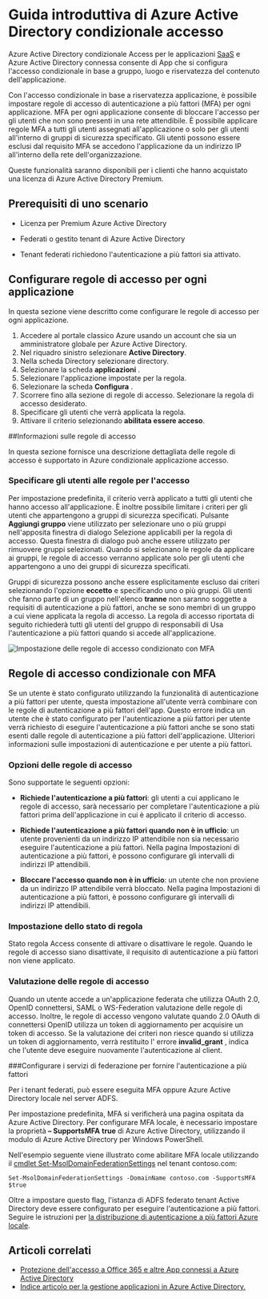 <properties
    pageTitle="Azure accesso condizionato per le applicazioni SaaS | Microsoft Azure"
    description="Accesso condizionato in Azure Active Directory consente di configurare le regole di accesso di autenticazione a più fattori per applicazione e la possibilità di bloccare l'accesso per gli utenti non in una rete attendibile. "
    services="active-directory"
    documentationCenter=""
    authors="markusvi"
    manager="femila"
    editor=""/>

<tags
    ms.service="active-directory"
    ms.workload="identity"
    ms.tgt_pltfrm="na"
    ms.devlang="na"
    ms.topic="article"
    ms.date="09/26/2016"
    ms.author="markvi"/>

# <a name="getting-started-with-azure-active-directory-conditional-access"></a>Guida introduttiva di Azure Active Directory condizionale accesso

Azure Active Directory condizionale Access per le applicazioni [SaaS](https://azure.microsoft.com/overview/what-is-saas/) e Azure Active Directory connessa consente di App che si configura l'accesso condizionale in base a gruppo, luogo e riservatezza del contenuto dell'applicazione. 

Con l'accesso condizionale in base a riservatezza applicazione, è possibile impostare regole di accesso di autenticazione a più fattori (MFA) per ogni applicazione. MFA per ogni applicazione consente di bloccare l'accesso per gli utenti che non sono presenti in una rete attendibile. È possibile applicare regole MFA a tutti gli utenti assegnati all'applicazione o solo per gli utenti all'interno di gruppi di sicurezza specificato.  Gli utenti possono essere esclusi dal requisito MFA se accedono l'applicazione da un indirizzo IP all'interno della rete dell'organizzazione.

Queste funzionalità saranno disponibili per i clienti che hanno acquistato una licenza di Azure Active Directory Premium.

## <a name="scenario-prerequisites"></a>Prerequisiti di uno scenario
* Licenza per Premium Azure Active Directory

* Federati o gestito tenant di Azure Active Directory

* Tenant federati richiedono l'autenticazione a più fattori sia attivato.

## <a name="configure-per-application-access-rules"></a>Configurare regole di accesso per ogni applicazione

In questa sezione viene descritto come configurare le regole di accesso per ogni applicazione.

1. Accedere al portale classico Azure usando un account che sia un amministratore globale per Azure Active Directory.
2. Nel riquadro sinistro selezionare **Active Directory**.
3. Nella scheda Directory selezionare directory.
4. Selezionare la scheda **applicazioni** .
5. Selezionare l'applicazione impostate per la regola.
6. Selezionare la scheda **Configura** .
7. Scorrere fino alla sezione di regole di accesso. Selezionare la regola di accesso desiderato.
8. Specificare gli utenti che verrà applicata la regola.
9. Attivare il criterio selezionando **abilitata essere acceso**.

##<a name="understanding-access-rules"></a>Informazioni sulle regole di accesso

In questa sezione fornisce una descrizione dettagliata delle regole di accesso è supportato in Azure condizionale applicazione accesso.

### <a name="specifying-the-users-the-access-rules-apply-to"></a>Specificare gli utenti alle regole per l'accesso

Per impostazione predefinita, il criterio verrà applicato a tutti gli utenti che hanno accesso all'applicazione. È inoltre possibile limitare i criteri per gli utenti che appartengono a gruppi di sicurezza specificati. Pulsante **Aggiungi gruppo** viene utilizzato per selezionare uno o più gruppi nell'apposita finestra di dialogo Selezione applicabili per la regola di accesso. Questa finestra di dialogo può anche essere utilizzato per rimuovere gruppi selezionati. Quando si selezionano le regole da applicare ai gruppi, le regole di accesso verranno applicate solo per gli utenti che appartengono a uno dei gruppi di sicurezza specificati.

Gruppi di sicurezza possono anche essere esplicitamente escluso dai criteri selezionando l'opzione **eccetto** e specificando uno o più gruppi. Gli utenti che fanno parte di un gruppo nell'elenco **tranne** non saranno soggette a requisiti di autenticazione a più fattori, anche se sono membri di un gruppo a cui viene applicata la regola di accesso.
La regola di accesso riportata di seguito richiederà tutti gli utenti del gruppo di responsabili di Usa l'autenticazione a più fattori quando si accede all'applicazione.

![Impostazione delle regole di accesso condizionato con MFA](./media/active-directory-conditional-access-azuread-connected-apps/conditionalaccess-saas-apps.png)

## <a name="conditional-access-rules-with-mfa"></a>Regole di accesso condizionale con MFA
Se un utente è stato configurato utilizzando la funzionalità di autenticazione a più fattori per utente, questa impostazione all'utente verrà combinare con le regole di autenticazione a più fattori dell'app. Questo errore indica un utente che è stato configurato per l'autenticazione a più fattori per utente verrà richiesto di eseguire l'autenticazione a più fattori anche se sono stati esenti dalle regole di autenticazione a più fattori dell'applicazione. Ulteriori informazioni sulle impostazioni di autenticazione e per utente a più fattori.

### <a name="access-rule-options"></a>Opzioni delle regole di accesso
Sono supportate le seguenti opzioni:

* **Richiede l'autenticazione a più fattori**: gli utenti a cui applicano le regole di accesso, sarà necessario per completare l'autenticazione a più fattori prima dell'applicazione in cui è applicato il criterio di accesso.

* **Richiede l'autenticazione a più fattori quando non è in ufficio**: un utente provenienti da un indirizzo IP attendibile non sia necessario eseguire l'autenticazione a più fattori. Nella pagina Impostazioni di autenticazione a più fattori, è possono configurare gli intervalli di indirizzi IP attendibili.

* **Bloccare l'accesso quando non è in ufficio**: un utente che non proviene da un indirizzo IP attendibile verrà bloccato. Nella pagina Impostazioni di autenticazione a più fattori, è possono configurare gli intervalli di indirizzi IP attendibili.

### <a name="setting-rule-status"></a>Impostazione dello stato di regola
Stato regola Access consente di attivare o disattivare le regole. Quando le regole di accesso siano disattivate, il requisito di autenticazione a più fattori non viene applicato.

### <a name="access-rule-evaluation"></a>Valutazione delle regole di accesso

Quando un utente accede a un'applicazione federata che utilizza OAuth 2.0, OpenID connettersi, SAML o WS-Federation valutazione delle regole di accesso. Inoltre, le regole di accesso vengono valutate quando 2.0 OAuth di connettersi OpenID utilizza un token di aggiornamento per acquisire un token di accesso. Se la valutazione dei criteri non riesce quando si utilizza un token di aggiornamento, verrà restituito l' errore **invalid_grant** , indica che l'utente deve eseguire nuovamente l'autenticazione al client.

###<a name="configure-federation-services-to-provide-multi-factor-authentication"></a>Configurare i servizi di federazione per fornire l'autenticazione a più fattori

Per i tenant federati, può essere eseguita MFA oppure Azure Active Directory locale nel server ADFS.

Per impostazione predefinita, MFA si verificherà una pagina ospitata da Azure Active Directory. Per configurare MFA locale, è necessario impostare la proprietà **– SupportsMFA** **true** di Azure Active Directory, utilizzando il modulo di Azure Active Directory per Windows PowerShell.

Nell'esempio seguente viene illustrato come abilitare MFA locale utilizzando il [cmdlet Set-MsolDomainFederationSettings](https://msdn.microsoft.com/library/azure/dn194088.aspx) nel tenant contoso.com:

    Set-MsolDomainFederationSettings -DomainName contoso.com -SupportsMFA $true

Oltre a impostare questo flag, l'istanza di ADFS federato tenant Active Directory deve essere configurato per eseguire l'autenticazione a più fattori. Seguire le istruzioni per [la distribuzione di autenticazione a più fattori Azure locale](../multi-factor-authentication/multi-factor-authentication-get-started-server.md).

## <a name="related-articles"></a>Articoli correlati

- [Protezione dell'accesso a Office 365 e altre App connessi a Azure Active Directory](active-directory-conditional-access.md)
- [Indice articolo per la gestione applicazioni in Azure Active Directory.](active-directory-apps-index.md)
